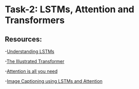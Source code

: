 # Task-2: LSTMs, Attention and Transformers

## Resources:

-[Understanding LSTMs](https://www.notion.so/aiclub-iitm/Understanding-LSTMs-a3963ca1064b462b9a2124bcde107cca?pvs=4)

-[The Illustrated Transformer](https://www.notion.so/aiclub-iitm/Jay-Alamaar-Blogs-49145bc297d74aa3b7d8304ed82157e0?pvs=4)

-[Attention is all you need](https://arxiv.org/pdf/1706.03762.pdf)

-[Image Captioning using LSTMs and Attention](https://www.youtube.com/watch?v=y2BaTt1fxJU&t=902s&pp=ygUgaW1hZ2UgY2FwdGlvbmluZyBhbGxhZGluIHBlYXJzb24%3D)